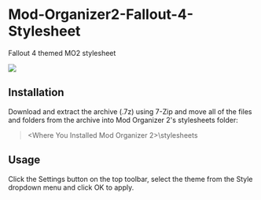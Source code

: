 # Mod-Organizer2-Fallout-4-Stylesheet
Fallout 4 themed MO2 stylesheet

![](https://www.nexusmods.com/fallout4/images/224331)

## Installation

Download and extract the archive (.7z) using 7-Zip and move all of the files and folders from the archive into Mod Organizer 2's stylesheets folder:

> <Where You Installed Mod Organizer 2>\stylesheets

## Usage

Click the Settings button on the top toolbar, select the theme from the Style dropdown menu and click OK to apply.
